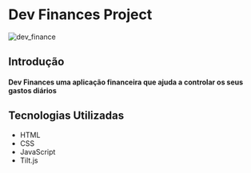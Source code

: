 # Dev Finances Project 

![dev_finance](https://user-images.githubusercontent.com/85195379/124947759-81e9fe00-dfe6-11eb-9342-893620ba8043.png)

## Introdução 

#### Dev Finances uma aplicação financeira que ajuda a controlar os seus gastos diários

## Tecnologias Utilizadas

* HTML
* CSS
* JavaScript
* Tilt.js
  
